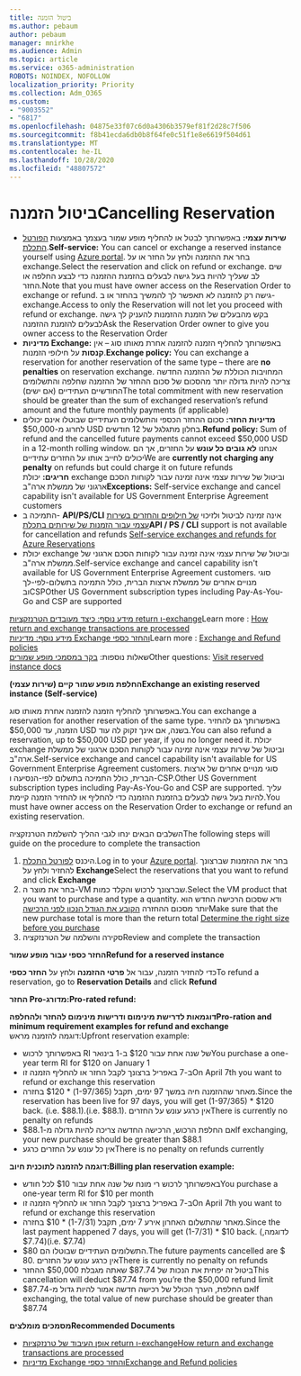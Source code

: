 ```yaml
---
title: ביטול הזמנה
ms.author: pebaum
author: pebaum
manager: mnirkhe
ms.audience: Admin
ms.topic: article
ms.service: o365-administration
ROBOTS: NOINDEX, NOFOLLOW
localization_priority: Priority
ms.collection: Adm_O365
ms.custom:
- "9003552"
- "6817"
ms.openlocfilehash: 04875e33f07c6d0a4306b3579ef81f2d28c7f506
ms.sourcegitcommit: f8b41ecda6db0b8f64fe0c51f1e8e6619f504d61
ms.translationtype: MT
ms.contentlocale: he-IL
ms.lasthandoff: 10/28/2020
ms.locfileid: "48807572"
---
```

# <a name="cancelling-reservation"></a><span data-ttu-id="dbe09-102">ביטול הזמנה</span><span class="sxs-lookup"><span data-stu-id="dbe09-102">Cancelling Reservation</span></span>

- <span data-ttu-id="dbe09-103">**שירות עצמי:** באפשרותך לבטל או להחליף מופע שמור בעצמך באמצעות [הפורטל התכלת](https://portal.azure.com/#blade/Microsoft_Azure_Reservations/ReservationsBrowseBlade).</span><span class="sxs-lookup"><span data-stu-id="dbe09-103">**Self-service:** You can cancel or exchange a reserved instance yourself using [Azure portal](https://portal.azure.com/#blade/Microsoft_Azure_Reservations/ReservationsBrowseBlade).</span></span> <span data-ttu-id="dbe09-104">בחר את ההזמנה ולחץ על החזר או על exchange.</span><span class="sxs-lookup"><span data-stu-id="dbe09-104">Select the reservation and click on refund or exchange.</span></span> <span data-ttu-id="dbe09-105">שים לב שעליך להיות בעל גישה לבעלים בהזמנת ההזמנה כדי לבצע החלפה או החזר.</span><span class="sxs-lookup"><span data-stu-id="dbe09-105">Note that you must have owner access on the Reservation Order to exchange or refund.</span></span> <span data-ttu-id="dbe09-106">גישה רק להזמנה לא תאפשר לך להמשיך בהחזר או ב-exchange.</span><span class="sxs-lookup"><span data-stu-id="dbe09-106">Access to only the Reservation will not let you proceed with refund or exchange.</span></span> <span data-ttu-id="dbe09-107">בקש מהבעלים של הזמנת ההזמנות להעניק לך גישה לבעלים להזמנת ההזמנה</span><span class="sxs-lookup"><span data-stu-id="dbe09-107">Ask the Reservation Order owner to give you owner access to the Reservation Order</span></span>
- <span data-ttu-id="dbe09-108">**מדיניות Exchange:** באפשרותך להחליף הזמנה להזמנה אחרת מאותו סוג – אין **קנסות** על חילופי הזמנות.</span><span class="sxs-lookup"><span data-stu-id="dbe09-108">**Exchange policy:** You can exchange a reservation for another reservation of the same type – there are **no penalties** on reservation exchange.</span></span> <span data-ttu-id="dbe09-109">המחויבות הכוללת של ההזמנה החדשה צריכה להיות גדולה יותר מהסכום של סכום ההחזר של ההזמנה שחלפה והתשלומים החודשיים העתידיים (אם ישים)</span><span class="sxs-lookup"><span data-stu-id="dbe09-109">The total commitment with new reservation should be greater than the sum of exchanged reservation’s refund amount and the future monthly payments (if applicable)</span></span>
- <span data-ttu-id="dbe09-110">**מדיניות החזר:** סכום ההחזר הכספי והתשלומים העתידיים שבוטלו אינם יכולים לחרוג מ-$50,000 USD בחלון מתגלגל של 12 חודשים.</span><span class="sxs-lookup"><span data-stu-id="dbe09-110">**Refund policy:** Sum of refund and the cancelled future payments cannot exceed $50,000 USD in a 12-month rolling window.</span></span> <span data-ttu-id="dbe09-111">אנחנו **לא גובים כל עונש** על החזרים, אך הם יכולים לחייב אותו על החזרים עתידיים</span><span class="sxs-lookup"><span data-stu-id="dbe09-111">We are **currently not charging any penalty** on refunds but could charge it on future refunds</span></span>  
    <span data-ttu-id="dbe09-112">**חריגים:** יכולת exchange וביטול של שירות עצמי אינה זמינה עבור לקוחות הסכם ארגוני של ממשלת ארה"ב</span><span class="sxs-lookup"><span data-stu-id="dbe09-112">**Exceptions:** Self-service exchange and cancel capability isn't available for US Government Enterprise Agreement customers</span></span>
- <span data-ttu-id="dbe09-113">התמיכה ב- **API/PS/CLI** אינה זמינה לביטול ולזיכוי [של חילופים והחזרים בשירות עצמי עבור הזמנות של שירותים בתכלת](https://docs.microsoft.com/azure/cost-management-billing/reservations/exchange-and-refund-azure-reservations?WT.mc_id=Portal-Microsoft_Azure_Support)</span><span class="sxs-lookup"><span data-stu-id="dbe09-113">**API / PS / CLI** support is not available for cancellation and refunds [Self-service exchanges and refunds for Azure Reservations](https://docs.microsoft.com/azure/cost-management-billing/reservations/exchange-and-refund-azure-reservations?WT.mc_id=Portal-Microsoft_Azure_Support)</span></span>
- <span data-ttu-id="dbe09-114">יכולת exchange וביטול של שירות עצמי אינה זמינה עבור לקוחות הסכם ארגוני של ממשלת ארה"ב.</span><span class="sxs-lookup"><span data-stu-id="dbe09-114">Self-service exchange and cancel capability isn't available for US Government Enterprise Agreement customers.</span></span> <span data-ttu-id="dbe09-115">סוגי מנויים אחרים של ממשלת ארצות הברית, כולל התמיכה בתשלום-לפי-לך ובCSP</span><span class="sxs-lookup"><span data-stu-id="dbe09-115">Other US Government subscription types including Pay-As-You-Go and CSP are supported</span></span>

<span data-ttu-id="dbe09-116">[מידע נוסף: כיצד מעובדים הטרנזקציות return ו-exchange](https://docs.microsoft.com/azure/billing/billing-azure-reservations-self-service-exchange-and-refund?WT.mc_id=Portal-Microsoft_Azure_Support#how-return-and-exchange-transactions-are-processed)</span><span class="sxs-lookup"><span data-stu-id="dbe09-116">Learn more : [How return and exchange transactions are processed](https://docs.microsoft.com/azure/billing/billing-azure-reservations-self-service-exchange-and-refund?WT.mc_id=Portal-Microsoft_Azure_Support#how-return-and-exchange-transactions-are-processed)</span></span>  
<span data-ttu-id="dbe09-117">[מידע נוסף: מדיניות Exchange והחזר כספי](https://docs.microsoft.com/azure/billing/billing-azure-reservations-self-service-exchange-and-refund?WT.mc_id=Portal-Microsoft_Azure_Support#exchange-policies)</span><span class="sxs-lookup"><span data-stu-id="dbe09-117">Learn more : [Exchange and Refund policies](https://docs.microsoft.com/azure/billing/billing-azure-reservations-self-service-exchange-and-refund?WT.mc_id=Portal-Microsoft_Azure_Support#exchange-policies)</span></span>  
<span data-ttu-id="dbe09-118">שאלות נוספות: [בקר במסמכי מופע שמורים](https://docs.microsoft.com/azure/billing/billing-save-compute-costs-reservations?WT.mc_id=Portal-Microsoft_Azure_Support)</span><span class="sxs-lookup"><span data-stu-id="dbe09-118">Other questions: [Visit reserved instance docs](https://docs.microsoft.com/azure/billing/billing-save-compute-costs-reservations?WT.mc_id=Portal-Microsoft_Azure_Support)</span></span>

<span data-ttu-id="dbe09-119">**החלפת מופע שמור קיים (שירות עצמי)**</span><span class="sxs-lookup"><span data-stu-id="dbe09-119">**Exchange an existing reserved instance (Self-service)**</span></span>

<span data-ttu-id="dbe09-120">באפשרותך להחליף הזמנה להזמנה אחרת מאותו סוג.</span><span class="sxs-lookup"><span data-stu-id="dbe09-120">You can exchange a reservation for another reservation of the same type.</span></span> <span data-ttu-id="dbe09-121">באפשרותך גם להחזיר הזמנה, עד $50,000 USD בשנה, אם אינך זקוק לה עוד.</span><span class="sxs-lookup"><span data-stu-id="dbe09-121">You can also refund a reservation, up to $50,000 USD per year, if you no longer need it.</span></span> <span data-ttu-id="dbe09-122">יכולת exchange וביטול של שירות עצמי אינה זמינה עבור לקוחות הסכם ארגוני של ממשלת ארה"ב.</span><span class="sxs-lookup"><span data-stu-id="dbe09-122">Self-service exchange and cancel capability isn't available for US Government Enterprise Agreement customers.</span></span> <span data-ttu-id="dbe09-123">סוגי מנויים אחרים של ארצות הברית, כולל התמיכה בתשלום לפי-הנסיעה ו-CSP.</span><span class="sxs-lookup"><span data-stu-id="dbe09-123">Other US Government subscription types including Pay-As-You-Go and CSP are supported.</span></span> <span data-ttu-id="dbe09-124">עליך להיות בעל גישה לבעלים בהזמנת ההזמנה כדי להחליף או להחזיר הזמנה קיימת.</span><span class="sxs-lookup"><span data-stu-id="dbe09-124">You must have owner access on the Reservation Order to exchange or refund an existing reservation.</span></span>

<span data-ttu-id="dbe09-125">השלבים הבאים ינחו לגבי ההליך להשלמת הטרנזקציה</span><span class="sxs-lookup"><span data-stu-id="dbe09-125">The following steps will guide on the procedure to complete the transaction</span></span>

1. <span data-ttu-id="dbe09-126">היכנס [לפורטל התכלת](https://portal.azure.com/#blade/Microsoft_Azure_Reservations/ReservationsBrowseBlade).</span><span class="sxs-lookup"><span data-stu-id="dbe09-126">Log in to your [Azure portal](https://portal.azure.com/#blade/Microsoft_Azure_Reservations/ReservationsBrowseBlade).</span></span> <span data-ttu-id="dbe09-127">בחר את ההזמנות שברצונך להחזיר ולחץ על **Exchange**</span><span class="sxs-lookup"><span data-stu-id="dbe09-127">Select the reservations that you want to refund and click **Exchange**</span></span>
2. <span data-ttu-id="dbe09-128">בחר את מוצר ה-VM שברצונך לרכוש והקלד כמות.</span><span class="sxs-lookup"><span data-stu-id="dbe09-128">Select the VM product that you want to purchase and type a quantity.</span></span> <span data-ttu-id="dbe09-129">ודא שסכום הרכישה החדש הוא יותר מסכום ההחזרה [הקובע את הגודל הנכון לפני הרכישה](https://docs.microsoft.com/azure/virtual-machines/windows/prepay-reserved-vm-instances?WT.mc_id=Portal-Microsoft_Azure_Support#determine-the-right-vm-size-before-you-buy)</span><span class="sxs-lookup"><span data-stu-id="dbe09-129">Make sure that the new purchase total is more than the return total [Determine the right size before you purchase](https://docs.microsoft.com/azure/virtual-machines/windows/prepay-reserved-vm-instances?WT.mc_id=Portal-Microsoft_Azure_Support#determine-the-right-vm-size-before-you-buy)</span></span>
3. <span data-ttu-id="dbe09-130">סקירה והשלמה של הטרנזקציה</span><span class="sxs-lookup"><span data-stu-id="dbe09-130">Review and complete the transaction</span></span>

<span data-ttu-id="dbe09-131">**החזר כספי עבור מופע שמור**</span><span class="sxs-lookup"><span data-stu-id="dbe09-131">**Refund for a reserved instance**</span></span>

<span data-ttu-id="dbe09-132">כדי להחזיר הזמנה, עבור אל **פרטי ההזמנה** ולחץ על **החזר כספי**</span><span class="sxs-lookup"><span data-stu-id="dbe09-132">To refund a reservation, go to **Reservation Details** and click **Refund**</span></span>

<span data-ttu-id="dbe09-133">**החזר Pro-מדורג:**</span><span class="sxs-lookup"><span data-stu-id="dbe09-133">**Pro-rated refund:**</span></span>

<span data-ttu-id="dbe09-134">**דוגמאות לדרישת מינימום ודרישות מינימום להחזר ולהחלפה**</span><span class="sxs-lookup"><span data-stu-id="dbe09-134">**Pro-ration and minimum requirement examples for refund and exchange**</span></span>  
<span data-ttu-id="dbe09-135">דוגמה להזמנה מראש:</span><span class="sxs-lookup"><span data-stu-id="dbe09-135">Upfront reservation example:</span></span>

- <span data-ttu-id="dbe09-136">באפשרותך לרכוש RI של שנה אחת עבור $120 ב-1 בינואר</span><span class="sxs-lookup"><span data-stu-id="dbe09-136">You purchase a one-year term RI for $120 on January 1</span></span>
- <span data-ttu-id="dbe09-137">ב-7 באפריל ברצונך לקבל החזר או להחליף הזמנה זו</span><span class="sxs-lookup"><span data-stu-id="dbe09-137">On April 7th you want to refund or exchange this reservation</span></span>
- <span data-ttu-id="dbe09-138">מאחר שההזמנה חיה במשך 97 ימים, תקבל (1-97/365) \* $120 בחזרה.</span><span class="sxs-lookup"><span data-stu-id="dbe09-138">Since the reservation has been live for 97 days, you will get (1-97/365) \* $120 back.</span></span> <span data-ttu-id="dbe09-139">(i.e. $88.1).</span><span class="sxs-lookup"><span data-stu-id="dbe09-139">(i.e. $88.1).</span></span> <span data-ttu-id="dbe09-140">אין כרגע עונש על החזרים</span><span class="sxs-lookup"><span data-stu-id="dbe09-140">There is currently no penalty on refunds</span></span>
- <span data-ttu-id="dbe09-141">אם החלפת הרכוש, הרכישה החדשה צריכה להיות גדולה מ-$88.1</span><span class="sxs-lookup"><span data-stu-id="dbe09-141">If exchanging, your new purchase should be greater than $88.1</span></span>
- <span data-ttu-id="dbe09-142">אין כל עונש על החזרים כרגע</span><span class="sxs-lookup"><span data-stu-id="dbe09-142">There is no penalty on refunds currently</span></span>

<span data-ttu-id="dbe09-143">**דוגמה להזמנה לתוכנית חיוב:**</span><span class="sxs-lookup"><span data-stu-id="dbe09-143">**Billing plan reservation example:**</span></span>

- <span data-ttu-id="dbe09-144">באפשרותך לרכוש רי מונח של שנה אחת עבור $10 לכל חודש</span><span class="sxs-lookup"><span data-stu-id="dbe09-144">You purchase a one-year term RI for $10 per month</span></span>
- <span data-ttu-id="dbe09-145">ב-7 באפריל ברצונך לקבל החזר או להחליף הזמנה זו</span><span class="sxs-lookup"><span data-stu-id="dbe09-145">On April 7th you want to refund or exchange this reservation</span></span>
- <span data-ttu-id="dbe09-146">מאחר שהתשלום האחרון אירע 7 ימים, תקבל (1-7/31) \* $10 בחזרה.</span><span class="sxs-lookup"><span data-stu-id="dbe09-146">Since the last payment happened 7 days, you will get (1-7/31) \* $10 back.</span></span> <span data-ttu-id="dbe09-147">(לדוגמה, $7.74)</span><span class="sxs-lookup"><span data-stu-id="dbe09-147">(i.e. $7.74)</span></span>
- <span data-ttu-id="dbe09-148">התשלומים העתידיים שבוטלו הם $80.</span><span class="sxs-lookup"><span data-stu-id="dbe09-148">The future payments cancelled are $ 80.</span></span> <span data-ttu-id="dbe09-149">אין כרגע עונש על החזרים</span><span class="sxs-lookup"><span data-stu-id="dbe09-149">There is currently no penalty on refunds</span></span>
- <span data-ttu-id="dbe09-150">ביטול זה יפחית את הנכות של $87.74 שאתה מגבלת $50,000 ההחזר</span><span class="sxs-lookup"><span data-stu-id="dbe09-150">This cancellation will deduct $87.74 from you’re the $50,000 refund limit</span></span>
- <span data-ttu-id="dbe09-151">אם החלפת, הערך הכולל של רכישה חדשה אמור להיות גדול מ-$87.74</span><span class="sxs-lookup"><span data-stu-id="dbe09-151">If exchanging, the total value of new purchase should be greater than $87.74</span></span>

<span data-ttu-id="dbe09-152">**מסמכים מומלצים**</span><span class="sxs-lookup"><span data-stu-id="dbe09-152">**Recommended Documents**</span></span>

- [<span data-ttu-id="dbe09-153">אופן העיבוד של טרנזקציות return ו-exchange</span><span class="sxs-lookup"><span data-stu-id="dbe09-153">How return and exchange transactions are processed</span></span>](https://docs.microsoft.com/azure/billing/billing-azure-reservations-self-service-exchange-and-refund?WT.mc_id=Portal-Microsoft_Azure_Support#how-return-and-exchange-transactions-are-processed)
- [<span data-ttu-id="dbe09-154">מדיניות Exchange והחזר כספי</span><span class="sxs-lookup"><span data-stu-id="dbe09-154">Exchange and Refund policies</span></span>](https://docs.microsoft.com/azure/billing/billing-azure-reservations-self-service-exchange-and-refund?WT.mc_id=Portal-Microsoft_Azure_Support#exchange-policies)